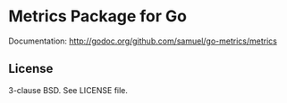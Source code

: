 Metrics Package for Go
======================

Documentation: <http://godoc.org/github.com/samuel/go-metrics/metrics>

License
-------

3-clause BSD. See LICENSE file.
